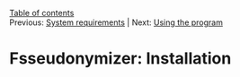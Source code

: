 [Table of contents](_tableOfContents.md)  
Previous: [System requirements](systemRequirements.md) | Next: [Using the program](usage.md)

# Fsseudonymizer: Installation